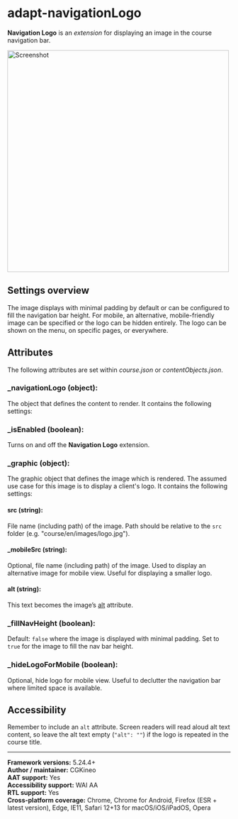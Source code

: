 # adapt-navigationLogo

**Navigation Logo** is an *extension* for displaying an image in the course navigation bar.

<img src="https://user-images.githubusercontent.com/898168/210416404-8118fd76-83eb-48d1-8cf1-36c7724bb7dd.jpg" alt="Screenshot" width="500">

## Settings overview

The image displays with minimal padding by default or can be configured to fill the navigation bar height. For mobile, an alternative, mobile-friendly image can be specified or the logo can be hidden entirely. The logo can be shown on the menu, on specific pages, or everywhere.

## Attributes

The following attributes are set within *course.json* or *contentObjects.json*.

### **\_navigationLogo** (object):
The object that defines the content to render. It contains the following settings:

### **\_isEnabled** (boolean):
Turns on and off the **Navigation Logo** extension.

### **\_graphic** (object):
The graphic object that defines the image which is rendered. The assumed use case for this image is to display a client's logo. It contains the following settings:

#### src (string):
File name (including path) of the image. Path should be relative to the `src` folder (e.g. "course/en/images/logo.jpg").

#### _mobileSrc (string):
Optional, file name (including path) of the image. Used to display an alternative image for mobile view. Useful for displaying a smaller logo.

#### alt (string):
This text becomes the image’s [alt](https://github.com/adaptlearning/adapt_framework/wiki/Providing-good-alt-text) attribute.

### **\_fillNavHeight** (boolean):
Default: `false` where the image is displayed with minimal padding. Set to `true` for the image to fill the nav bar height.

### **\_hideLogoForMobile** (boolean):
Optional, hide logo for mobile view. Useful to declutter the navigation bar where limited space is available.

## Accessibility
Remember to include an `alt` attribute. Screen readers will read aloud alt text content, so leave the alt text empty (`"alt": ""`) if the logo is repeated in the course title.

----------------------------
**Framework versions:**  5.24.4+<br>
**Author / maintainer:** CGKineo<br>
**AAT support:** Yes<br>
**Accessibility support:** WAI AA<br>
**RTL support:** Yes<br>
**Cross-platform coverage:** Chrome, Chrome for Android, Firefox (ESR + latest version), Edge, IE11, Safari 12+13 for macOS/iOS/iPadOS, Opera<br>
